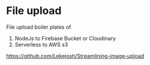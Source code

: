 # File upload

File upload boiler plates of

1. NodeJs to Firebase Bucket or Cloudinary
1. Serverless to AWS s3

https://github.com/Lekejosh/Streamlining-image-upload
